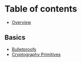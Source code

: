 # Table of contents

* [Overview](README.md)

## Basics

* [Bulletproofs](basics/bulletproofs.md)
* [Cryptography Primitives](basics/cryptography-primitives.md)
